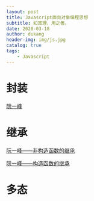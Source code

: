 ```yaml
---
layout: post
title: Javascript面向对象编程思想
subtitle: 知其理，用之善。
date: 2020-03-18
author: dukang
header-img: img/js.jpg
catalog: true
tags: 
    - Javascript
---
```


# 封装



[阮一峰](http://www.ruanyifeng.com/blog/2010/05/object-oriented_javascript_encapsulation.html)

# 继承



[阮一峰——非构造函数的继承](http://www.ruanyifeng.com/blog/2010/05/object-oriented_javascript_inheritance_continued.html)

[阮一峰——构造函数的继承](http://www.ruanyifeng.com/blog/2010/05/object-oriented_javascript_inheritance.html)

# 多态
